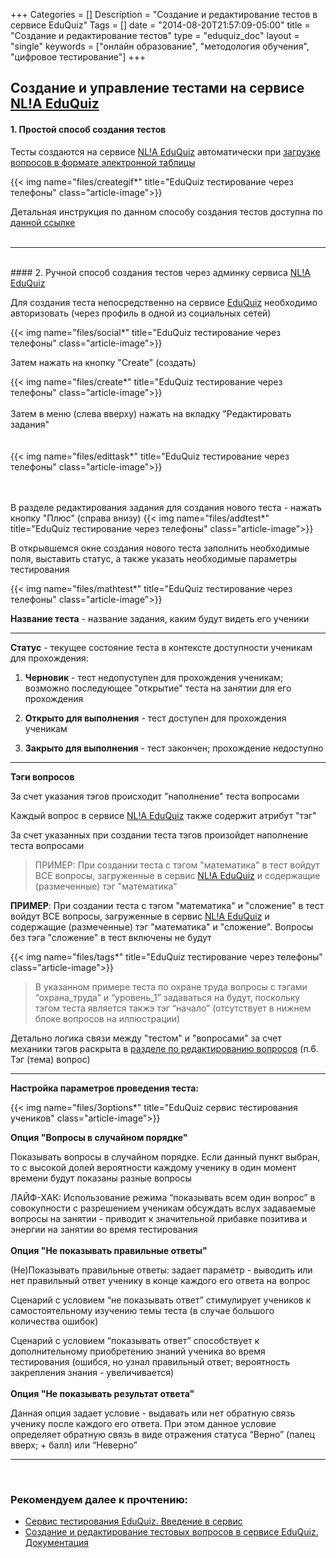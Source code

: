+++
Categories = []
Description = "Создание и редактирование тестов в сервисе EduQuiz"
Tags = []
date = "2014-08-20T21:57:09-05:00"
title = "Создание и редактирование тестов"
type = "eduquiz_doc"
layout = "single"
keywords = ["онлайн образование", "методология обучения", "цифровое тестирование"]
+++

## Создание и управление тестами на сервисе <a href="https://nla-eduquiz.eduai.pro" target="_blank">NL!A EduQuiz</a>

#### 1. Простой способ создания тестов

Тесты создаются на сервисе <a href="https://nla-eduquiz.eduai.pro" target="_blank">NL!A EduQuiz</a> автоматически при <a href="http://nl-a.ru/eduquiz/manage_questions/" target="_blank">загрузке вопросов в формате электронной таблицы</a>

{{< img name="files/creategif*" title="EduQuiz тестирование через телефоны" class="article-image">}}
<br>

Детальная инструкция по данном способу создания тестов доступна по <a href="http://nl-a.ru/eduquiz/manage_questions/" target="_blank">данной ссылке</a>
<br><br>
<hr><br>
#### 2. Ручной способ создания тестов через админку сервиса <a href="https://nla-eduquiz.eduai.pro" target="_blank">NL!A EduQuiz</a>

Для создания теста непосредственно на сервисе <a href="https://nla-eduquiz.eduai.pro" target="_blank">EduQuiz</a> необходимо авторизовать (через профиль в одной из социальных сетей)

{{< img name="files/social*" title="EduQuiz тестирование через телефоны" class="article-image">}}
<br>

Затем нажать на кнопку "Create" (создать)

{{< img name="files/create*" title="EduQuiz тестирование через телефоны" class="article-image">}}
<br><br>
Затем в меню (слева вверху) нажать на вкладку "Редактировать задания"
<br><br><br>
{{< img name="files/edittask*" title="EduQuiz тестирование через телефоны" class="article-image">}}
<br><br><br>

В разделе редактирования задания для создания нового теста - нажать кнопку "Плюс" (справа внизу)
{{< img name="files/addtest*" title="EduQuiz тестирование через телефоны" class="article-image">}}

В открывшемся окне создания нового теста заполнить необходимые поля, выставить статус, а также указать необходимые параметры тестирования

{{< img name="files/mathtest*" title="EduQuiz тестирование через телефоны" class="article-image">}}

<b>Название теста</b> - название задания, каким будут видеть его ученики
<hr>

<b>Статус</b> - текущее состояние теста в контексте доступности ученикам для прохождения:

1. <b>Черновик</b> - тест недопуступен для прохождения ученикам; возможно последующее "открытие" теста на занятии для его прохождения

2. <b>Открыто для выполнения</b> - тест доступен для прохождения ученикам

3. <b>Закрыто для выполнения</b> - тест закончен; прохождение недоступно

<hr>
<b>Тэги вопросов</b>

За счет указания тэгов происходит "наполнение" теста вопросами

Каждый вопрос в сервисе <a href="https://nla-eduquiz.eduai.pro" target="_blank">NL!A EduQuiz</a> также содержит атрибут "тэг"

За счет указанных при создании теста тэгов произойдет наполнение теста вопросами

<blockquote>ПРИМЕР: При создании теста с тэгом "математика" в тест войдут ВСЕ вопросы, загруженные в сервис <a href="https://nla-eduquiz.eduai.pro" target="_blank">NL!A EduQuiz</a> и содержащие (размеченные) тэг "математика"</blockquote>

<b>ПРИМЕР</b>: При создании теста с тэгом "математика" и "сложение" в тест войдут ВСЕ вопросы, загруженные в сервис <a href="https://nla-eduquiz.eduai.pro" target="_blank">NL!A EduQuiz</a> и содержащие (размеченные) тэг "математика" и "сложение". Вопросы без тэга "сложение" в тест включены не будут

{{< img name="files/tags*" title="EduQuiz тестирование через телефоны" class="article-image">}}

<blockquote>В указанном примере теста по охране труда вопросы с тэгами “охрана_труда” и “уровень_1” задаваться на будут, поскольку тэгом теста является такжэ тэг “начало” (отсутствует в нижнем блоке вопросов на иллюстрации)</blockquote>

Детально логика связи между "тестом" и "вопросами" за счет механики тэгов раскрыта в <a href="http://nl-a.ru/eduquiz/manage_questions/" target="_blank">разделе по редактированию вопросов</a> (п.6. Тэг (тема) вопрос)

<hr>


<b>Настройка параметров проведения теста:</b>

{{< img name="files/3options*" title="EduQuiz сервис тестирования учеников" class="article-image">}}

<b>Опция "Вопросы в случайном порядке"</b>

Показывать вопросы в случайном порядке. Если данный пункт выбран, то с высокой долей вероятности каждому ученику в один момент времени будут показаны разные вопросы

ЛАЙФ-ХАК: Использование режима “показывать всем один вопрос” в совокупности с разрешением ученикам обсуждать вслух задаваемые вопросы на занятии - приводит к значительной прибавке позитива и энергии на занятии во время тестирования
<br><br>
<b>Опция "Не показывать правильные ответы"</b>

(Не)Показывать правильные ответы: задает параметр - выводить или нет правильный ответ ученику в конце каждого его ответа на вопрос

Сценарий с условием “не показывать ответ” стимулирует учеников к самостоятельному изучению темы теста (в случае большого количества ошибок)

Сценарий с условием “показывать ответ” способствует к дополнительному приобретению знаний ученика во время тестирования (ошибся, но узнал правильный ответ; вероятность закрепления знания - увеличивается)
<br><br>
<b>Опция "Не показывать результат ответа"</b>

Данная опция задает условие - выдавать или нет обратную связь ученику после каждого его ответа. При этом данное условие определяет обратную связь в виде отражения статуса “Верно” (палец вверх; + балл) или “Неверно” 
<br>
<hr>
<br>



### Рекомендуем далее к прочтению:

* <a href="http://nl-a.ru/eduquiz/concept/" target="_blank">Сервис тестирования EduQuiz. Введение в сервис</a>
* <a href="http://nl-a.ru/eduquiz/manage_questions/" target="_blank">Cоздание и редактирование тестовых вопросов в сервисе EduQuiz. Документация</a>